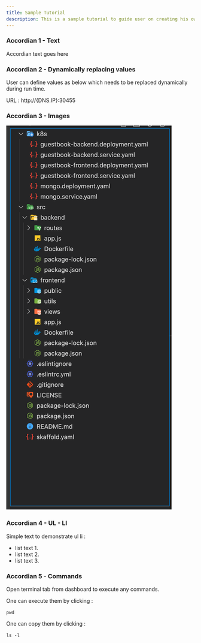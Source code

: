 ```yaml
---
title: Sample Tutorial
description: This is a sample tutorial to guide user on creating his own tutorial in md.User should follow exact syntax given below to render in user guide
---
```


### Accordian 1 - Text

Accordian text goes here

### Accordian 2 - Dynamically replacing values

User can define values as below which needs to be replaced dynamically during run time.

URL :  http://{DNS.IP}:30455

### Accordian 3 - Images

![codestructure](_images/mvc-db-structure.png)

### Accordian 4 - UL - LI

Simple text to demonstrate ul li :
- list text 1.
- list text 2.
- list text 3.

### Accordian 5 - Commands

Open terminal tab from dashboard to execute any commands. 

One can execute them by clicking :

```execute
pwd
```

One can copy them by clicking :

```copy
ls -l
```
